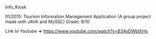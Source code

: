 Info_Kiosk


01/2015: Tourism Information Management Application (A group project made with JAVA and MySQL) Grade: 9/10

Link to Youtube => https://www.youtube.com/watch?v=B3AvDWbIXHs
